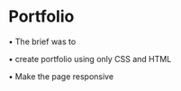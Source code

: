# Portfolio

•	The brief was to

•	create portfolio using only CSS and HTML

•	Make the page responsive 
